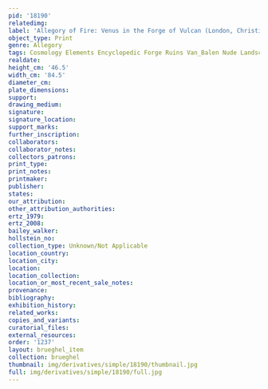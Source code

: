 ```yaml
---
pid: '18190'
relatedimg: 
label: 'Allegory of Fire: Venus in the Forge of Vulcan (London, Christie&apos;s, 1999)'
object_type: Print
genre: Allegory
tags: Cosmology Elements Encyclopedic Forge Ruins Van_Balen Nude Landscape Armor
realdate: 
height_cm: '46.5'
width_cm: '84.5'
diameter_cm: 
plate_dimensions: 
support: 
drawing_medium: 
signature: 
signature_location: 
support_marks: 
further_inscription: 
collaborators: 
collaborator_notes: 
collectors_patrons: 
print_type: 
print_notes: 
printmaker: 
publisher: 
states: 
our_attribution: 
other_attribution_authorities: 
ertz_1979: 
ertz_2008: 
bailey_walker: 
hollstein_no: 
collection_type: Unknown/Not Applicable
location_country: 
location_city: 
location: 
location_collection: 
location_or_most_recent_sale_notes: 
provenance: 
bibliography: 
exhibition_history: 
related_works: 
copies_and_variants: 
curatorial_files: 
external_resources: 
order: '1237'
layout: brueghel_item
collection: brueghel
thumbnail: img/derivatives/simple/18190/thumbnail.jpg
full: img/derivatives/simple/18190/full.jpg
---
```


